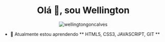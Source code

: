 <h1 align = "center"> Olá 👋, sou Wellington </h1>
<p align = "center"> <img src = "https://komarev.com/ghpvc/?username=wellingtongoncalves&label=Profile%20views&color = 0e75b6 & style = flat "alt =" wellingtongoncalves "" altura = "20" largura = "20"/> </p>

- 🌱 Atualmente estou aprendendo ** HTML5, CSS3, JAVASCRIPT, GIT **

